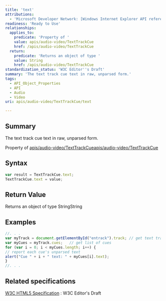 ```yaml
---
title: 'text'
attributions:
  - 'Microsoft Developer Network: [Windows Internet Explorer API reference Article](http://msdn.microsoft.com/en-us/library/ie/hh828809%28v=vs.85%29.aspx)'
readiness: 'Ready to Use'
relationships:
  applies_to:
    predicate: 'Property of '
    value: apis/audio-video/TextTrackCue
    href: /apis/audio-video/TextTrackCue
  return:
    predicate: 'Returns an object of type '
    value: String
    href: /apis/audio-video/TextTrackCue
standardization_status: 'W3C Editor''s Draft'
summary: 'The text track cue text in raw, unparsed form.'
tags:
  - API_Object_Properties
  - API
  - Audio
  - Video
uri: apis/audio-video/TextTrackCue/text

---
```

## Summary

The text track cue text in raw, unparsed form.

Property of [apis/audio-video/TextTrackCue](/apis/audio-video/TextTrackCue)[apis/audio-video/TextTrackCue](/apis/audio-video/TextTrackCue)

## Syntax

``` js
var result = TextTrackCue.text;
TextTrackCue.text = value;
```

## Return Value

Returns an object of type StringString

## Examples

``` js
//. . .
var myTrack = document.getElementById("entrack").track; // get text track from track element
var myCues = myTrack.cues;   // get list of cues
for (var i = 0; i < myCues.length; i++) {
// report each cue's unparsed text
alert("Cue " + i + " text: " + myCues[i].text);
}
//. . .
```

## Related specifications

[W3C HTML5 Specification](http://dev.w3.org/html5/spec/single-page.html)
:   W3C Editor's Draft
